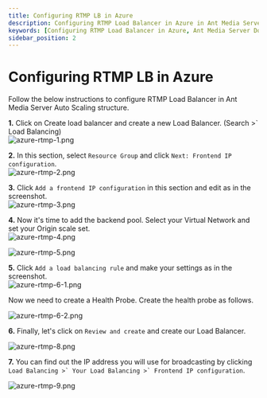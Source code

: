 ```yaml
---
title: Configuring RTMP LB in Azure 
description: Configuring RTMP Load Balancer in Azure in Ant Media Server Auto Scaling structure.
keywords: [Configuring RTMP Load Balancer in Azure, Ant Media Server Documentation, Ant Media Server Tutorials]
sidebar_position: 2
---
```


# Configuring RTMP LB in Azure

Follow the below instructions to configure RTMP Load Balancer in Ant Media Server Auto Scaling structure.

**1.** Click on Create load balancer and create a new Load Balancer. (Search >` Load Balancing)  
![azure-rtmp-1.png](@site/static/img/azure-rtmp-1.png)

**2.** In this section, select ```Resource Group``` and click ```Next: Frontend IP configuration```.  
![azure-rtmp-2.png](@site/static/img/azure-rtmp-2.png)

**3.** Click ```Add a frontend IP configuration``` in this section and edit as in the screenshot.  
![azure-rtmp-3.png](@site/static/img/azure-rtmp-3.png)

**4.** Now it's time to add the backend pool. Select your Virtual Network and set your Origin scale set.  
![azure-rtmp-4.png](@site/static/img/azure-rtmp-4.png)

![azure-rtmp-5.png](@site/static/img/azure-rtmp-5.png)

**5.** Click ```Add a load balancing rule``` and make your settings as in the screenshot.  
![azure-rtmp-6-1.png](@site/static/img/azure-rtmp-6-1.png)

Now we need to create a Health Probe. Create the health probe as follows.

![azure-rtmp-6-2.png](@site/static/img/azure-rtmp-6-2.png)

**6.** Finally, let's click on ```Review and create``` and create our Load Balancer.

![azure-rtmp-8.png](@site/static/img/azure-rtmp-8.png)

**7.** You can find out the IP address you will use for broadcasting by clicking ```Load Balancing >` Your Load Balancing >` Frontend IP configuration```.

![azure-rtmp-9.png](@site/static/img/azure-rtmp-9.png)